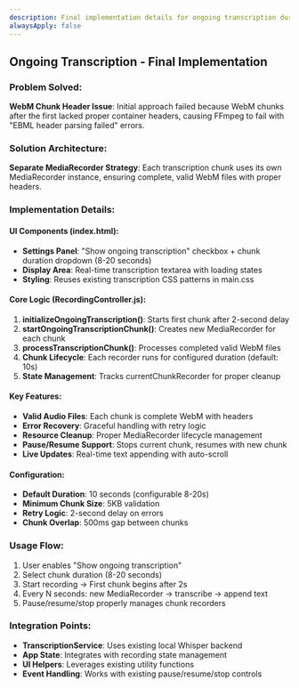 ```yaml
---
description: Final implementation details for ongoing transcription during audio recording
alwaysApply: false
---
```


## Ongoing Transcription - Final Implementation

### Problem Solved:
**WebM Chunk Header Issue**: Initial approach failed because WebM chunks after the first lacked proper container headers, causing FFmpeg to fail with "EBML header parsing failed" errors.

### Solution Architecture:
**Separate MediaRecorder Strategy**: Each transcription chunk uses its own MediaRecorder instance, ensuring complete, valid WebM files with proper headers.

### Implementation Details:

#### UI Components (index.html):
- **Settings Panel**: "Show ongoing transcription" checkbox + chunk duration dropdown (8-20 seconds)
- **Display Area**: Real-time transcription textarea with loading states
- **Styling**: Reuses existing transcription CSS patterns in main.css

#### Core Logic (RecordingController.js):
1. **initializeOngoingTranscription()**: Starts first chunk after 2-second delay
2. **startOngoingTranscriptionChunk()**: Creates new MediaRecorder for each chunk
3. **processTranscriptionChunk()**: Processes completed valid WebM files
4. **Chunk Lifecycle**: Each recorder runs for configured duration (default: 10s)
5. **State Management**: Tracks currentChunkRecorder for proper cleanup

#### Key Features:
- **Valid Audio Files**: Each chunk is complete WebM with headers
- **Error Recovery**: Graceful handling with retry logic
- **Resource Cleanup**: Proper MediaRecorder lifecycle management
- **Pause/Resume Support**: Stops current chunk, resumes with new chunk
- **Live Updates**: Real-time text appending with auto-scroll

#### Configuration:
- **Default Duration**: 10 seconds (configurable 8-20s)
- **Minimum Chunk Size**: 5KB validation
- **Retry Logic**: 2-second delay on errors
- **Chunk Overlap**: 500ms gap between chunks

### Usage Flow:
1. User enables "Show ongoing transcription"
2. Select chunk duration (8-20 seconds)
3. Start recording → First chunk begins after 2s
4. Every N seconds: new MediaRecorder → transcribe → append text
5. Pause/resume/stop properly manages chunk recorders

### Integration Points:
- **TranscriptionService**: Uses existing local Whisper backend
- **App State**: Integrates with recording state management  
- **UI Helpers**: Leverages existing utility functions
- **Event Handling**: Works with existing pause/resume/stop controls